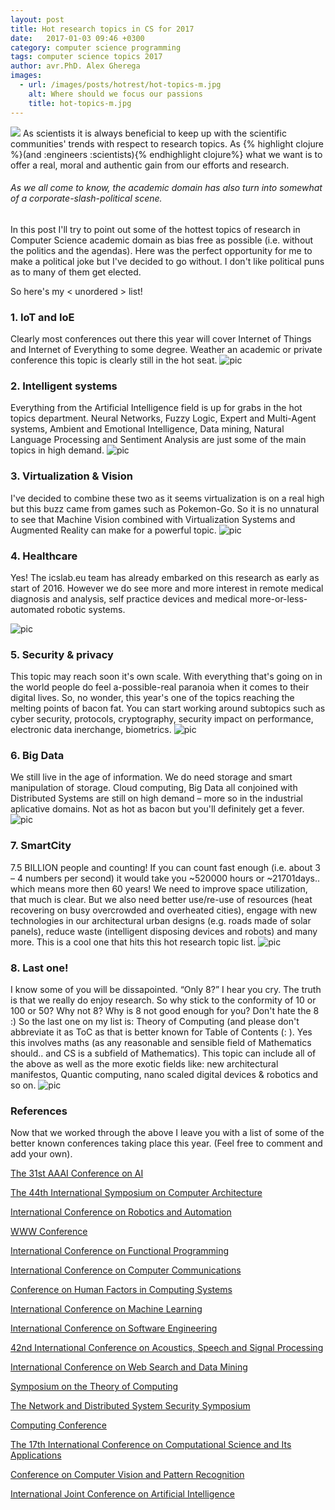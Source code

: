 ```yaml
---
layout: post
title: Hot research topics in CS for 2017
date:   2017-01-03 09:46 +0300
category: computer science programming
tags: computer science topics 2017
author: avr.PhD. Alex Gherega
images: 
  - url: /images/posts/hotrest/hot-topics-m.jpg
    alt: Where should we focus our passions
    title: hot-topics-m.jpg
---
```


<div class="ui container">
  <img class="ui small left floated image" src="/images/posts/hotrest/hot-topics-m.jpg"/>
  As scientists it is always beneficial to keep up with the scientific communities' trends with respect to research topics.
  As {% highlight clojure %}(and :engineers :scientists){% endhighlight clojure%} what we want is to offer a real, moral and authentic gain from our efforts and research. <h6>As we all come to know, the academic domain has also turn into somewhat of a corporate-slash-political scene.</h6>

  In this post I'll try to point out some of the hottest topics of research in Computer Science academic domain as bias free as possible (i.e. without the politics and the agendas). Here was the perfect opportunity for me to make a political joke but I've decided to go without. I don't like political puns as to many of them get elected.

  So here's my &lt; unordered &gt; list!
  <div class="ui hidden divider"></div>
</div>  

<div class="ui hidden divider"></div>
<div class="ui hidden divider"></div>

### 1. IoT and IoE
Clearly most conferences out there this year will cover Internet of Things and Internet of Everything to some degree. Weather an academic or private conference this topic is clearly still in the hot seat.
![pic](/images/posts/hotrest/iot.png)

### 2. Intelligent systems
Everything from the Artificial Intelligence field is up for grabs in the hot topics department. Neural Networks, Fuzzy Logic, Expert and Multi-Agent systems, Ambient and Emotional Intelligence, Data mining, Natural Language Processing and Sentiment Analysis are just some of the main topics in high demand.
![pic](/images/posts/hotrest/intellisys.png)

### 3. Virtualization & Vision
I've decided to combine these two as it seems virtualization is on a real high but this buzz came from games such as Pokemon-Go. So it is no unnatural to see that Machine Vision combined with Virtualization Systems and Augmented Reality can make for a powerful topic.
![pic](/images/posts/hotrest/virtvision.png)

### 4. Healthcare
Yes! The icslab.eu team has already embarked on this research as early as start of 2016. However we do see more and more interest in remote medical diagnosis and analysis, self practice devices and medical more-or-less-automated robotic systems.

![pic](/images/posts/hotrest/health.png)

### 5. Security & privacy
This topic may reach soon it's own scale. With everything that's going on in the world people do feel a-possible-real paranoia when it comes to their digital lives. So, no wonder, this year's one of the topics reaching the melting points of bacon fat. You can start working around subtopics such as cyber security, protocols, cryptography, security impact on performance, electronic data inerchange,  biometrics.
![pic](/images/posts/hotrest/sec.png)

### 6. Big Data
We still live in the age of information. We do need storage and smart manipulation of storage. Cloud computing, Big Data all conjoined with Distributed Systems are still on high demand – more so in the industrial aplicative domains. Not as hot as bacon but you'll definitely get a fever.
![pic](/images/posts/hotrest/bigdata.png)

### 7. SmartCity
7.5 BILLION people and counting! If you can count fast enough (i.e. about 3 – 4 numbers per second) it would take you ~520000 hours or ~21701days.. which means more then 60 years!
We need to improve space utilization, that much is clear. But we also need better use/re-use of resources (heat recovering on busy overcrowded and overheated cities), engage with new technologies in our architectural urban designs (e.g. roads made of solar panels), reduce waste (intelligent disposing devices and robots) and many more. This is a cool one that hits this hot research topic list.
![pic](/images/posts/hotrest/smartcity.png)

### 8. Last one!
I know some of you will be dissapointed. “Only 8?” I hear you cry. The truth is that we really do enjoy research. So why stick to the conformity of 10 or 100 or 50? Why not 8? Why is 8 not good enough for you? Don't hate the 8 :) 
So the last one on my list is: Theory of Computing (and please don't abbreviate it as ToC as that is better known for Table of Contents (: ).
Yes this involves maths (as any reasonable and sensible field of Mathematics should.. and CS is a subfield of Mathematics). This topic can include all of the above as well as the more exotic fields like: new architectural manifestos, Quantic computing, nano scaled digital devices & robotics and so on.
![pic](/images/posts/hotrest/thocp.png)

### References
Now that we worked through the above I leave you with a list of some of the better known conferences taking place this year. (Feel free to comment and add your own).

[The 31st AAAI Conference on AI](http://www.aaai.org/Conferences/AAAI/2017/aaai17call.php)

[The 44th International Symposium on Computer Architecture](http://isca17.ece.utoronto.ca/doku.php?id=start)

[International Conference on Robotics and Automation](http://www.icra2017.org/)

[WWW Conference](http://www.www2017.com.au/)

[International Conference on Functional Programming](http://conf.researchr.org/home/icfp-2017)

[International Conference on Computer Communications](http://infocom2017.ieee-infocom.org/)


[Conference on Human Factors in Computing Systems](https://chi2017.acm.org/index.html)


[International Conference on Machine Learning](https://2017.icml.cc/)


[International Conference on Software Engineering](http://icse2017.gatech.edu/)


[42nd International Conference on Acoustics, Speech and Signal Processing](http://www.ieee-icassp2017.org/)


[International Conference on Web Search and Data Mining](http://www.wsdm-conference.org/2017/)


[Symposium on the Theory of Computing](http://acm-stoc.org/stoc2017/)


[The Network and Distributed System Security Symposium](http://www.internetsociety.org/events/ndss-symposium/ndss-symposium-2017)


[Computing Conference](https://saiconference.com/Computing2017)


[The 17th International Conference on Computational Science and Its Applications](http://www.iccsa.org/)


[Conference on Computer Vision and Pattern Recognition](http://cvpr2017.thecvf.com/)


[International Joint Conference on Artificial Intelligence](http://ijcai-17.org/index.html)


